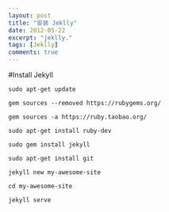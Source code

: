 ```yaml
---
layout: post
title: "安装 Jeklly"
date: 2012-05-22
excerpt: "jeklly."
tags: [Jeklly]
comments: true
---
```


#Install Jekyll

`sudo apt-get update`

`gem sources --removed https://rubygems.org/`

`gem sources -a https://ruby.taobao.org/`

`sudo apt-get install ruby-dev`

`sudo gem install jekyll`

`sudo apt-get install git`

`jekyll new my-awesome-site`

`cd my-awesome-site`

`jekyll serve`




